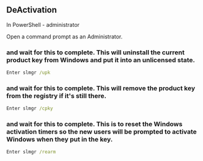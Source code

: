 ## DeActivation

In PowerShell - administrator


Open a command prompt as an Administrator.
### and wait for this to complete. This will uninstall the current product key from Windows and put it into an unlicensed state.
```cmd
Enter slmgr /upk 
```
### and wait for this to complete. This will remove the product key from the registry if it's still there.
```cmd
Enter slmgr /cpky 
```
### and wait for this to complete. This is to reset the Windows activation timers so the new users will be prompted to activate Windows when they put in the key.
```cmd
Enter slmgr /rearm 
```
